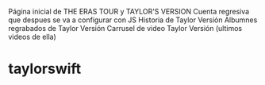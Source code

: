 Página inicial de THE ERAS TOUR y TAYLOR'S VERSION 
Cuenta regresiva que despues se va a configurar con JS
Historia de Taylor Versión
Albumnes regrabados de Taylor Versión 
Carrusel de video Taylor Versión (ultimos videos de ella)

# taylorswift
